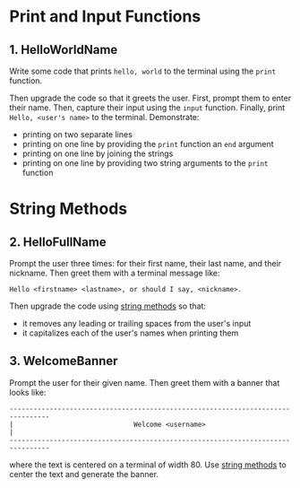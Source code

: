 # Print and Input Functions

## 1. HelloWorldName

Write some code that prints `hello, world` to the terminal using the `print` function.

Then upgrade the code so that it greets the user. First, prompt them to enter their name. Then, capture their input using the `input` function. Finally, print `Hello, <user's name>` to the terminal. Demonstrate: 

* printing on two separate lines
* printing on one line by providing the `print` function an `end` argument
* printing on one line by joining the strings
* printing on one line by providing two string arguments to the `print` function

# String Methods

## 2. HelloFullName

Prompt the user three times: for their first name, their last name, and their nickname. Then greet them with a terminal message like: 

```Hello <firstname> <lastname>, or should I say, <nickname>.```

Then upgrade the code using [string methods](https://docs.python.org/3/library/stdtypes.html#string-methods]) so that:
* it removes any leading or trailing spaces from the user's input
* it capitalizes each of the user's names when printing them

## 3. WelcomeBanner

Prompt the user for their given name. Then greet them with a banner that looks like:
```
--------------------------------------------------------------------------------
|                              Welcome <username>                              |
--------------------------------------------------------------------------------
```
where the text is centered on a terminal of width 80. Use [string methods](https://docs.python.org/3/library/stdtypes.html#string-methods]) to center the text and generate the banner.